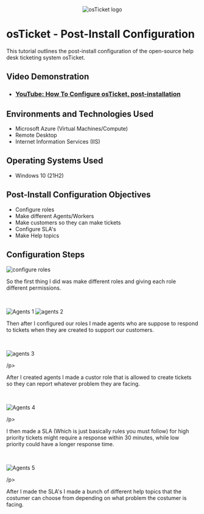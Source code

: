 <p align="center">
<img src="https://i.imgur.com/Clzj7Xs.png" alt="osTicket logo"/>
</p>

<h1>osTicket - Post-Install Configuration</h1>
This tutorial outlines the post-install configuration of the open-source help desk ticketing system osTicket.<br />


<h2>Video Demonstration</h2>

- ### [YouTube: How To Configure osTicket, post-installation](https://www.youtube.com)

<h2>Environments and Technologies Used</h2>

- Microsoft Azure (Virtual Machines/Compute)
- Remote Desktop
- Internet Information Services (IIS)

<h2>Operating Systems Used </h2>

- Windows 10</b> (21H2)

<h2>Post-Install Configuration Objectives</h2>

- Configure roles
- Make different Agents/Workers
- Make customers so they can make tickets
- Configure SLA's
- Make Help topics

<h2>Configuration Steps</h2>

                                                                        
![configure roles](https://github.com/user-attachments/assets/f92ca4fd-1f48-4ba1-bd51-cccd820dea39)


</p>
<p>
So the first thing I did was make different roles and giving each role different permissions.
</p>
<br />

![Agents 1](https://github.com/user-attachments/assets/a06f04a3-12e4-4de6-ba0e-1b58d26dc3f8)
![agents 2](https://github.com/user-attachments/assets/10abc5f3-8d75-464e-9f9e-402214223516)

<p>
Then after I configured our roles I made agents who are suppose to respond to tickets when they are created to support our customers. 
</p>
<br />

![agents 3](https://github.com/user-attachments/assets/3559a62a-2b2d-4575-9706-7a7c8ffa98d0)

/p>
<p>
After I created agents I made a custor role that is allowed to create tickets so they can report whatever problem they are facing.
</p>
<br />

![Agents 4](https://github.com/user-attachments/assets/b7a22f73-f5e0-44e3-b4df-f55945b0f2d6)


/p>
<p>
I then made a SLA (Which is just basically rules you must follow) for high priority tickets might require a response within 30 minutes, while low priority could have a longer response time.
</p>
<br />

![Agents 5](https://github.com/user-attachments/assets/9ef94e5d-7d9f-439e-a38f-8c13e71f4db7)

/p>
<p>
After I made the SLA's I made a bunch of different help topics that the costumer can choose from depending on what problem the costumer is facing.
</p>
<br />
